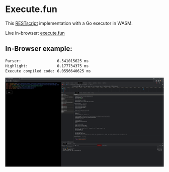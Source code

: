 # Execute.fun

This [RESTscript](https://github.com/kiselev-nikolay/restscript) implementation with a Go executor in WASM.

Live in-browser: [execute.fun](https://execute.fun)

## In-Browser example:

```
Parser:                6.541015625 ms
Highlight:             0.177734375 ms
Execute compiled code: 6.0556640625 ms
```

![](./.readmedata/shot1.png)